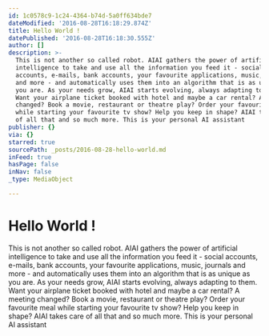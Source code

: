 ```yaml
---
id: 1c0578c9-1c24-4364-b74d-5a0ff634bde7
dateModified: '2016-08-28T16:18:29.874Z'
title: Hello World !
datePublished: '2016-08-28T16:18:30.555Z'
author: []
description: >-
  This is not another so called robot. AIAI gathers the power of artificial
  intelligence to take and use all the information you feed it - social
  accounts, e-mails, bank accounts, your favourite applications, music, journals
  and more - and automatically uses them into an algorithm that is as unique as
  you are. As your needs grow, AIAI starts evolving, always adapting to them.
  Want your airplane ticket booked with hotel and maybe a car rental? A meeting
  changed? Book a movie, restaurant or theatre play? Order your favourite meal
  while starting your favourite tv show? Help you keep in shape? AIAI takes care
  of all that and so much more. This is your personal AI assistant
publisher: {}
via: {}
starred: true
sourcePath: _posts/2016-08-28-hello-world.md
inFeed: true
hasPage: false
inNav: false
_type: MediaObject

---
```

# Hello World !

This is not another so called robot. AIAI gathers the power of artificial intelligence to take and use all the information you feed it - social accounts, e-mails, bank accounts, your favourite applications, music, journals and more - and automatically uses them into an algorithm that is as unique as you are. As your needs grow, AIAI starts evolving, always adapting to them. Want your airplane ticket booked with hotel and maybe a car rental? A meeting changed? Book a movie, restaurant or theatre play? Order your favourite meal while starting your favourite tv show? Help you keep in shape? AIAI takes care of all that and so much more. This is your personal AI assistant
